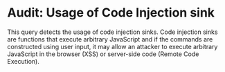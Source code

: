 # Audit: Usage of Code Injection sink

This query detects the usage of code injection sinks. Code injection sinks are functions that execute arbitrary JavaScript and if the commands are constructed using user input, it may allow an attacker to execute arbitrary JavaScript in the browser (XSS) or server-side code (Remote Code Execution).

